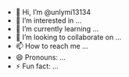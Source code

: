 - 👋 Hi, I’m @unlymi13134
- 👀 I’m interested in ...
- 🌱 I’m currently learning ...
- 💞️ I’m looking to collaborate on ...
- 📫 How to reach me ...
- 😄 Pronouns: ...
- ⚡ Fun fact: ...

<!---
unlymi13134/unlymi13134 is a ✨ special ✨ repository because its `README.md` (this file) appears on your GitHub profile.
You can click the Preview link to take a look at your changes. skauwhsklcjeun saodeijaoskncujenc ajsnlauedoasncosd
--->
